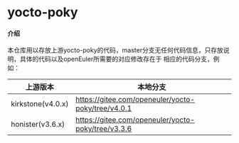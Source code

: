 # yocto-poky

#### 介绍
本仓库用以存放上游yocto-poky的代码，master分支无任何代码信息，只存放说明，具体的代码以及openEuler所需要的对应修改存在于
相应的代码分支，例如：

| 上游版本              | 本地分支                                               |
|-------------------|----------------------------------------------------|
| kirkstone(v4.0.x) | https://gitee.com/openeuler/yocto-poky/tree/v4.0.1 |
| honister(v3.6.x)  | https://gitee.com/openeuler/yocto-poky/tree/v3.3.6 |
